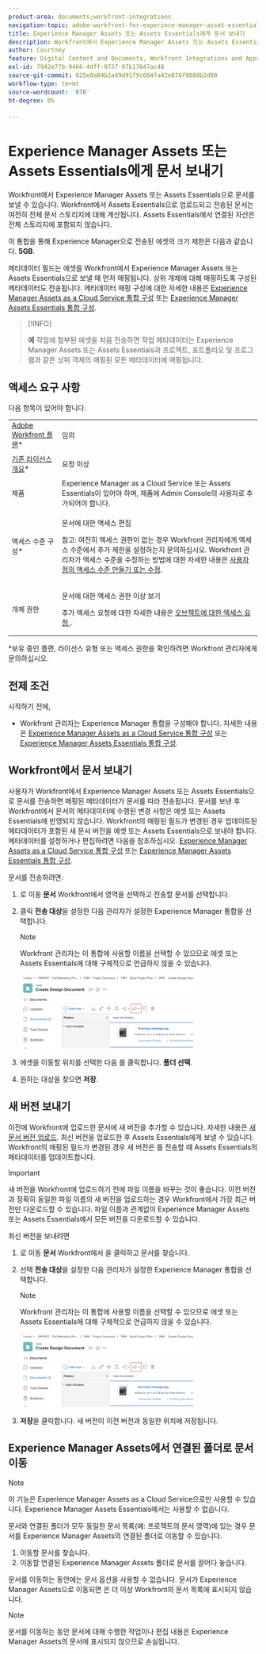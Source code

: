 ```yaml
---
product-area: documents;workfront-integrations
navigation-topic: adobe-workfront-for-experince-manager-asset-essentials
title: Experience Manager Assets 또는 Assets Essentials에게 문서 보내기
description: Workfront에서 Experience Manager Assets 또는 Assets Essentials으로 문서를 보낼 수 있습니다. Workfront에서 Assets Essentials으로 업로드되고 전송된 문서는 여전히 전체 문서 스토리지에 대해 계산됩니다. Assets Essentials에서 연결된 자산은 전체 스토리지에 포함되지 않습니다.
author: Courtney
feature: Digital Content and Documents, Workfront Integrations and Apps
exl-id: 7942e77b-9466-4dff-9737-97b17647ac48
source-git-commit: 825e0a04b2a49d91f9c084fa42e876f9880b2d80
workflow-type: tm+mt
source-wordcount: '878'
ht-degree: 0%

---
```


# Experience Manager Assets 또는 Assets Essentials에게 문서 보내기

Workfront에서 Experience Manager Assets 또는 Assets Essentials으로 문서를 보낼 수 있습니다. Workfront에서 Assets Essentials으로 업로드되고 전송된 문서는 여전히 전체 문서 스토리지에 대해 계산됩니다. Assets Essentials에서 연결된 자산은 전체 스토리지에 포함되지 않습니다.

이 통합을 통해 Experience Manager으로 전송된 에셋의 크기 제한은 다음과 같습니다. **5GB**.

메타데이터 필드는 에셋을 Workfront에서 Experience Manager Assets 또는 Assets Essentials으로 보낼 때 먼저 매핑됩니다. 상위 개체에 대해 매핑하도록 구성된 메타데이터도 전송됩니다. 메타데이터 매핑 구성에 대한 자세한 내용은 [Experience Manager Assets as a Cloud Service 통합 구성](/help/quicksilver/administration-and-setup/configure-integrations/configure-aacs-integration.md) 또는 [Experience Manager Assets Essentials 통합 구성](/help/quicksilver/documents/adobe-workfront-for-experience-manager-assets-essentials/setup-asset-essentials.md).

>[!INFO]
>
>**예** 작업에 첨부된 에셋을 처음 전송하면 작업 메타데이터는 Experience Manager Assets 또는 Assets Essentials과 프로젝트, 포트폴리오 및 프로그램과 같은 상위 객체의 매핑된 모든 메타데이터에 매핑됩니다.

## 액세스 요구 사항

다음 항목이 있어야 합니다.

<table style="table-layout:auto"> 
 <col> 
 <col> 
 <tbody> 
  <tr> 
   <td role="rowheader"><a href="https://www.workfront.com/plans" target="_blank">Adobe Workfront 플랜</a>*</td> 
   <td> <p> 임의</p> </td> 
  </tr> 
  <tr> 
   <td role="rowheader"><a href="../../administration-and-setup/add-users/access-levels-and-object-permissions/wf-licenses.md" class="MCXref xref">기존 라이선스 개요</a>*</td> 
   <td> <p>요청 이상</p> </td> 
  </tr> 
  <tr> 
   <td role="rowheader">제품</td> 
   <td>Experience Manager as a Cloud Service 또는 Assets Essentials이 있어야 하며, 제품에 Admin Console의 사용자로 추가되어야 합니다.
</td> 
  </tr> 
  <tr> 
   <td role="rowheader">액세스 수준 구성*</td> 
   <td> <p>문서에 대한 액세스 편집</p> <p>참고: 여전히 액세스 권한이 없는 경우 Workfront 관리자에게 액세스 수준에서 추가 제한을 설정하는지 문의하십시오. Workfront 관리자가 액세스 수준을 수정하는 방법에 대한 자세한 내용은 <a href="../../administration-and-setup/add-users/configure-and-grant-access/create-modify-access-levels.md" class="MCXref xref">사용자 정의 액세스 수준 만들기 또는 수정</a>.</p> </td> 
  </tr> 
  <tr> 
   <td role="rowheader">개체 권한</td> 
   <td> <p>문서에 대한 액세스 권한 이상 보기</p> <p>추가 액세스 요청에 대한 자세한 내용은 <a href="../../workfront-basics/grant-and-request-access-to-objects/request-access.md" class="MCXref xref">오브젝트에 대한 액세스 요청 </a>.</p> </td> 
  </tr> 
 </tbody> 
</table>

&#42;보유 중인 플랜, 라이선스 유형 또는 액세스 권한을 확인하려면 Workfront 관리자에게 문의하십시오.

## 전제 조건

시작하기 전에,

* Workfront 관리자는 Experience Manager 통합을 구성해야 합니다. 자세한 내용은 [Experience Manager Assets as a Cloud Service 통합 구성](/help/quicksilver/administration-and-setup/configure-integrations/configure-aacs-integration.md) 또는 [Experience Manager Assets Essentials 통합 구성](/help/quicksilver/documents/adobe-workfront-for-experience-manager-assets-essentials/setup-asset-essentials.md).


## Workfront에서 문서 보내기

사용자가 Workfront에서 Experience Manager Assets 또는 Assets Essentials으로 문서를 전송하면 매핑된 메타데이터가 문서를 따라 전송됩니다. 문서를 보낸 후 Workfront에서 문서의 메타데이터에 수행된 변경 사항은 에셋 또는 Assets Essentials에 반영되지 않습니다. Workfront의 매핑된 필드가 변경된 경우 업데이트된 메타데이터가 포함된 새 문서 버전을 에셋 또는 Assets Essentials으로 보내야 합니다. 메타데이터를 설정하거나 편집하려면 다음을 참조하십시오. [Experience Manager Assets as a Cloud Service 통합 구성](/help/quicksilver/administration-and-setup/configure-integrations/configure-aacs-integration.md) 또는 [Experience Manager Assets Essentials 통합 구성](../../documents/adobe-workfront-for-experience-manager-assets-essentials/setup-asset-essentials.md).

문서를 전송하려면:

1. 로 이동 **문서** Workfront에서 영역을 선택하고 전송할 문서를 선택합니다.
1. 클릭 **전송 대상**&#x200B;을 설정한 다음 관리자가 설정한 Experience Manager 통합을 선택합니다.

   >[!NOTE]
   >
   >Workfront 관리자는 이 통합에 사용할 이름을 선택할 수 있으므로 에셋 또는 Assets Essentials에 대해 구체적으로 언급하지 않을 수 있습니다.

   ![](assets/copy-of-send-to-in-toolbar-350x149.png)

1. 에셋을 이동할 위치를 선택한 다음 를 클릭합니다. **폴더 선택**.
1. 원하는 대상을 찾으면 **저장**.

## 새 버전 보내기

이전에 Workfront에 업로드한 문서에 새 버전을 추가할 수 있습니다. 자세한 내용은 [새 문서 버전 업로드](../../documents/managing-documents/upload-new-document-version.md). 최신 버전을 업로드한 후 Assets Essentials에게 보낼 수 있습니다. Workfront의 매핑된 필드가 변경된 경우 새 버전은 를 전송할 때 Assets Essentials의 메타데이터를 업데이트합니다.

>[!IMPORTANT]
>
>새 버전을 Workfront에 업로드하기 전에 파일 이름을 바꾸는 것이 좋습니다. 이전 버전과 정확히 동일한 파일 이름의 새 버전을 업로드하는 경우 Workfront에서 가장 최근 버전만 다운로드할 수 있습니다. 파일 이름과 관계없이 Experience Manager Assets 또는 Assets Essentials에서 모든 버전을 다운로드할 수 있습니다.

최신 버전을 보내려면

1. 로 이동 **문서** Workfront에서 을 클릭하고 문서를 찾습니다.
1. 선택 **전송 대상**&#x200B;을 설정한 다음 관리자가 설정한 Experience Manager 통합을 선택합니다.

   >[!NOTE]
   >
   >Workfront 관리자는 이 통합에 사용할 이름을 선택할 수 있으므로 에셋 또는 Assets Essentials에 대해 구체적으로 언급하지 않을 수 있습니다.

   ![](assets/copy-of-send-to-in-toolbar-350x149.png)

1. **저장**&#x200B;을 클릭합니다. 새 버전이 이전 버전과 동일한 위치에 저장됩니다.

## Experience Manager Assets에서 연결된 폴더로 문서 이동

>[!NOTE]
>
>이 기능은 Experience Manager Assets as a Cloud Service으로만 사용할 수 있습니다. Experience Manager Assets Essentials에서는 사용할 수 없습니다.

문서와 연결된 폴더가 모두 동일한 문서 목록(예: 프로젝트의 문서 영역)에 있는 경우 문서를 Experience Manager Assets의 연결된 폴더로 이동할 수 있습니다.

1. 이동할 문서를 찾습니다.
1. 이동할 연결된 Experience Manager Assets 폴더로 문서를 끌어다 놓습니다.

문서를 이동하는 동안에는 문서 옵션을 사용할 수 없습니다. 문서가 Experience Manager Assets으로 이동되면 은 더 이상 Workfront의 문서 목록에 표시되지 않습니다.

>[!NOTE]
>
> 문서를 이동하는 동안 문서에 대해 수행한 작업이나 편집 내용은 Experience Manager Assets의 문서에 표시되지 않으므로 손실됩니다.

